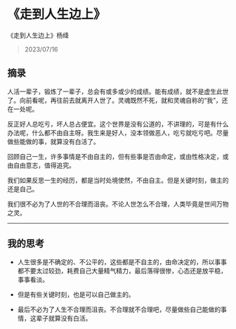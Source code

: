 # 《走到人生边上》

《走到人生边上》杨绛

> 2023/07/16

## 摘录

人活一辈子，锻炼了一辈子，总会有或多或少的成绩。能有成绩，就不是虚生此世了。向前看呢，再往前去就离开人世了。灵魂既然不死，就和灵魂自称的“我”，还在一处呢。

反正好人总吃亏，坏人总占便宜。这个世界是没有公道的，不讲理的，可是有什么办法呢，什么都不由自主呀。我生来是好人，没本领做恶人，吃亏就吃亏吧。尽量做些能做的事，就算没有白活了。

回顾自己一生，许多事情是不由自主的，但有些事是否由命定，或由性格决定，或由自由意志，值得追究。

我们如果反思一生的经历，都是当时处境使然，不由自主。但是关键时刻，做主的还是自己。
  
我们很不必为了人世的不合理而沮丧。不论人世怎么不合理，人类毕竟是世间万物之灵。

---

## 我的思考

* 人生很多是不确定的、不公平的，这些都是不自主的，由命决定的，所以事事都不要太过较劲，耗费自己大量精气精力，最后落得很惨，心态还是放平稳，事事看淡。

* 但是有些关键时刻，也是可以自己做主的。

* 最后不必为了人生不合理而沮丧。不合理就不合理吧，尽量做些自己能做的事情，这辈子就算没有白活。